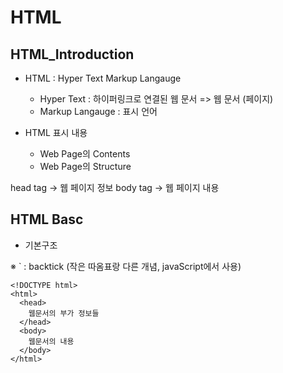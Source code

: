 # HTML

## HTML_Introduction

- HTML : Hyper Text Markup Langauge

  - Hyper Text : 하이퍼링크로 연결된 웹 문서 => 웹 문서 (페이지)
  - Markup Langauge : 표시 언어

- HTML 표시 내용
  - Web Page의 Contents
  - Web Page의 Structure

head tag -> 웹 페이지 정보
body tag -> 웹 페이지 내용

## HTML Basc

- 기본구조

※ ` : backtick (작은 따옴표랑 다른 개념, javaScript에서 사용)

```
<!DOCTYPE html>
<html>
  <head>
    웹문서의 부가 정보들
  </head>
  <body>
    웹문서의 내용
  </body>
</html>
```
